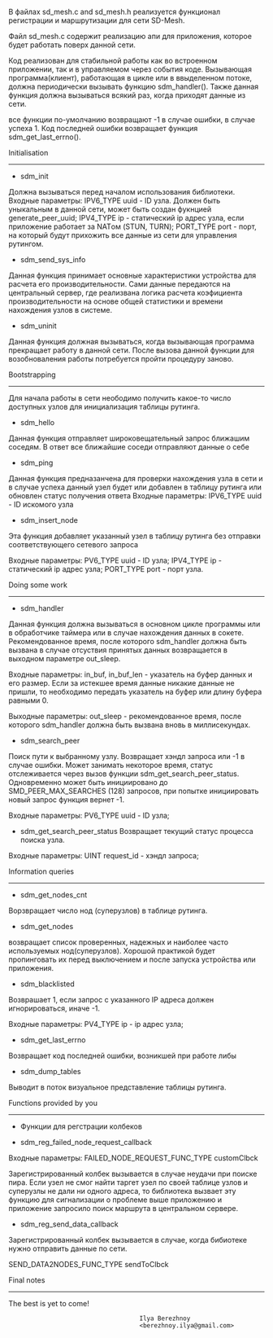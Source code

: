 В файлах sd_mesh.c and sd_mesh.h реализуется функционал регистрации и маршрутизации для сети SD-Mesh.

Файл sd_mesh.c содержит реализацию апи для приложения, которое будет работать поверх данной сети.

Код реализован для стабильной работы как во встроенном приложении, так и в 
управляемом через события коде. Вызывающая программа(клиент), работающая в цикле или в ввыделенном потоке,
должна периодически вызывать функцию sdm_handler(). Также данная функция должна вызываться всякий раз,
когда приходят данные из сети.

все функции по-умолчанию возвращают -1 в случае ошибки, в случае успеха 1. Код последней ошибки возвращает функция 
sdm_get_last_errno().

Initialisation
**************

* sdm_init

Должна вызываться перед началом использования библиотеки. 
Входные параметры:
IPV6_TYPE uuid - ID узла. Должен быть уныкальным в данной сети, может быть создан фукнцией generate_peer_uuid;
IPV4_TYPE ip - статический ip адрес узла, если приложение работает за NATом (STUN, TURN); 
PORT_TYPE port - порт, на который будут прихожить все данные из сети для управления рутингом. 

* sdm_send_sys_info

Данная функция принимает основные характеристики устройства для расчета его производительности.
Сами данные передаются на центральный сервер, где реализвана логика расчета коэфициента производительности
на основе общей статистики и времени нахождения узлов в системе. 

 
* sdm_uninit

Данная функция должная вызываться, когда вызывающая программа прекращает работу в данной сети. 
После вызова данной функции для возобноваления работы потребуется пройти процедуру заново.

Bootstrapping
*************

Для начала работы в сети неободимо получить какое-то число доступных узлов для инициализация таблицы рутинга.


* sdm_hello

Данная функция отправляет широковещательный запрос ближашим соседям. В ответ все ближайшие соседи отправляют данные о себе


* sdm_ping

Данная функция предназанчена для проверки нахождения узла в сети и в случае успеха данный узел будет или
добавлен в таблицу рутинга или обновлен статус получения ответа
Входные параметры:
IPV6_TYPE uuid - ID искомого узла


* sdm_insert_node

Эта функция добавляет указанный узел в таблицу рутинга без отправки соответствующего сетевого запроса

Входные параметры:
PV6_TYPE uuid - ID узла;
IPV4_TYPE ip - статический ip адрес узла; 
PORT_TYPE port - порт узла. 


Doing some work
***************

* sdm_handler

Данная функция должна вызываться в основном цикле программы или в обработчике таймера или 
в случае нахождения данных в сокете. Рекомендованное время, после которого sdm_handler должна быть вызвана 
в случае отсуствия принятых данных возвращается в выходном параметре out_sleep.

Входные параметры:
in_buf, in_buf_len - указатель на буфер данных и его размер. Если за истекшее время данные никакие данные не пришли,
то необходимо передать указатель на буфер или длину буфера равными 0.

Выходные параметры:
out_sleep - рекомендованное время, после которого sdm_handler должна быть вызвана вновь в миллисекундах.


* sdm_search_peer

Поиск пути к выбранному узлу. Возвращает хэндл запроса или -1 в случае ошибки. Может занимать некоторое время, статус отслеживается через вызов функции sdm_get_search_peer_status. 
Одновременно может быть инициировано до SMD_PEER_MAX_SEARCHES (128) запросов, при попытке инициировать новый запрос функция вернет -1.

Входные параметры:
PV6_TYPE uuid - ID узла;

* sdm_get_search_peer_status
Возвращает текущий статус процесса поиска узла. 

Входные параметры:
UINT request_id - хэндл запроса;



Information queries
*******************

* sdm_get_nodes_cnt

Ворзвращает число нод (суперузлов) в таблице рутинга.


* sdm_get_nodes

возвращает список проверенных, надежных и наиболее часто используемых нод(суперузлов). Хорошой практикой будет пропинговать их перед выключением и после запуска устройства или приложения.


* sdm_blacklisted

Возврашает 1, если запрос с указанного IP адреса должен игнорироваться, иначе -1.

Входные параметры:
PV4_TYPE ip - ip адрес узла;

* sdm_get_last_errno

Возвращает код последней ошибки, возникшей при работе либы


* sdm_dump_tables

Выводит в поток визуальное представление таблицы рутинга.

Functions provided by you
*************************

* Функции для регстрации колбеков

* sdm_reg_failed_node_request_callback

Входные параметры:
FAILED_NODE_REQUEST_FUNC_TYPE customClbck

Зарегистрированный колбек вызывается в случае неудачи при поиске пира.
Если узел не смог найти таргет узел по своей таблице узлов и суперузлы не дали ни одного адреса, то библиотека вызвает эту функцию для сигнализации о проблеме выше приложению и приложение запросило поиск маршрута в центральном сервере.

* sdm_reg_send_data_callback

Зарегистрированный колбек вызывается в случае, когда бибиотеке нужно отправить данные по сети.

SEND_DATA2NODES_FUNC_TYPE sendToClbck

Final notes
***********

The best is yet to come!


                                        Ilya Berezhnoy
                                        <berezhnoy.ilya@gmail.com>

